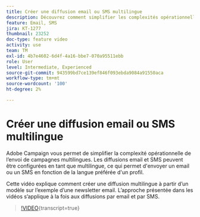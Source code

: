 ```yaml
---
title: Créer une diffusion email ou SMS multilingue
description: Découvrez comment simplifier les complexités opérationnelles de l'envoi de campagnes multilingues.
feature: Email, SMS
jira: KT-1277
thumbnail: 23252
doc-type: feature video
activity: use
team: TM
exl-id: 4b7e4602-6d4f-4a16-bbe7-070a95511ebb
role: User
level: Intermediate, Experienced
source-git-commit: 943599bd7ce139ef846f093ebda9084a91550aca
workflow-type: tm+mt
source-wordcount: '100'
ht-degree: 2%

---
```


# Créer une diffusion email ou SMS multilingue

Adobe Campaign vous permet de simplifier la complexité opérationnelle de l’envoi de campagnes multilingues. Les diffusions email et SMS peuvent être configurées en tant que multilingue, ce qui permet d&#39;envoyer un email ou un SMS en fonction de la langue préférée d&#39;un profil.

Cette vidéo explique comment créer une diffusion multilingue à partir d’un modèle sur l’exemple d’une newsletter email. L’approche présentée dans les vidéos s’applique à la fois aux diffusions par email et par SMS.

>[!VIDEO](https://video.tv.adobe.com/v/37567?learn=on&captions=fre_fr){transcript=true}
